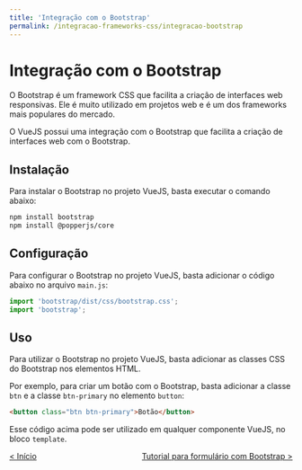```yaml
---
title: 'Integração com o Bootstrap'
permalink: /integracao-frameworks-css/integracao-bootstrap
---
```


# Integração com o Bootstrap

O Bootstrap é um framework CSS que facilita a criação de interfaces web responsivas. Ele é muito utilizado em projetos web e é um dos frameworks mais populares do mercado.

O VueJS possui uma integração com o Bootstrap que facilita a criação de interfaces web com o Bootstrap.

## Instalação

Para instalar o Bootstrap no projeto VueJS, basta executar o comando abaixo:

```bash
npm install bootstrap
npm install @popperjs/core
```

## Configuração

Para configurar o Bootstrap no projeto VueJS, basta adicionar o código abaixo no arquivo `main.js`:

```js
import 'bootstrap/dist/css/bootstrap.css';
import 'bootstrap';
```

## Uso

Para utilizar o Bootstrap no projeto VueJS, basta adicionar as classes CSS do Bootstrap nos elementos HTML.

Por exemplo, para criar um botão com o Bootstrap, basta adicionar a classe `btn` e a classe `btn-primary` no elemento `button`:

```html
<button class="btn btn-primary">Botão</button>
```

Esse código acima pode ser utilizado em qualquer componente VueJS, no bloco `template`.

<span style="display: flex; justify-content: space-between;"><span>[&lt; Início](. 'Anterior')</span> <span>[Tutorial para formulário com Bootstrap &gt;](tutorial-bootstrap.html 'Próximo')</span></span>
